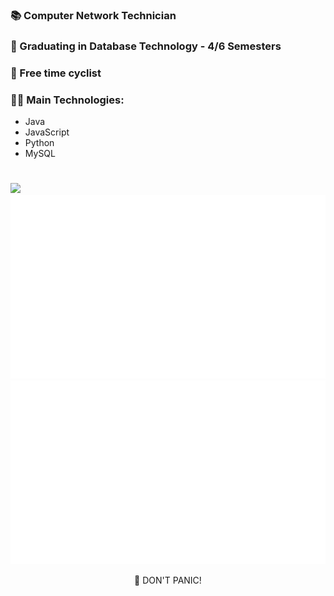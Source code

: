 ### 📚 Computer Network Technician
### 🎒 Graduating in Database Technology - 4/6 Semesters
### 🚵 Free time cyclist
### 👨‍💻 Main Technologies:
- Java
- JavaScript
- Python
- MySQL

<h1></h1>

<a href="https://www.youracclaim.com/badges/5cb183ce-ef15-43a2-8840-1462be271d58/public_url"><img src="https://user-images.githubusercontent.com/18652465/92507357-3c4d8080-f1dd-11ea-89e3-2fe0746dd95f.png"></a> <br>
<img src="https://raw.githubusercontent.com/Senne42/readmeBonitao/87e7511f45d313d2753714dc7954df8951653bef/generated/overview.svg"> <br>
<img src="https://raw.githubusercontent.com/Senne42/readmeBonitao/87e7511f45d313d2753714dc7954df8951653bef/generated/languages.svg"> <br>


<p align="center"> 🐋 DON'T PANIC! </p>
